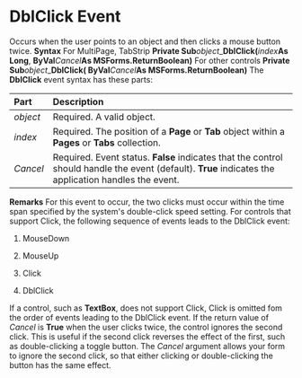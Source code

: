 
# DblClick Event



Occurs when the user points to an object and then clicks a mouse button twice.
 **Syntax**
For MultiPage, TabStrip **Private Sub**_object__**DblClick(**_index_**As Long**,  **ByVal**_Cancel_**As MSForms.ReturnBoolean)**
For other controls **Private Sub**_object__**DblClick( ByVal**_Cancel_**As MSForms.ReturnBoolean)**
The  **DblClick** event syntax has these parts:


|**Part**|**Description**|
|:-----|:-----|
| _object_|Required. A valid object.|
| _index_|Required. The position of a  **Page** or **Tab** object within a **Pages** or **Tabs** collection.|
| _Cancel_|Required. Event status.  **False** indicates that the control should handle the event (default). **True** indicates the application handles the event.|
 **Remarks**
For this event to occur, the two clicks must occur within the time span specified by the system's double-click speed setting.
For controls that support Click, the following sequence of events leads to the DblClick event:


1. MouseDown
    
2. MouseUp
    
3. Click
    
4. DblClick
    

If a control, such as  **TextBox**, does not support Click, Click is omitted fom the order of events leading to the DblClick event.
If the return value of  _Cancel_ is **True** when the user clicks twice, the control ignores the second click. This is useful if the second click reverses the effect of the first, such as double-clicking a toggle button. The _Cancel_ argument allows your form to ignore the second click, so that either clicking or double-clicking the button has the same effect.
